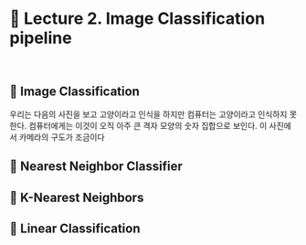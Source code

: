 # 📝 Lecture 2. Image Classification pipeline <br></br>
## 🔎 Image Classification
 우리는 다음의 사진을 보고 고양이라고 인식을 하지만 컴퓨터는 고양이라고 인식하지 못한다. 컴퓨터에게는 이것이 오직 아주 큰 격자 모양의 숫자 집합으로 보인다. 이 사진에서 카메라의 구도가 조금이다



## 🔎 Nearest Neighbor Classifier


## 🔎 K-Nearest Neighbors


## 🔎 Linear Classification



